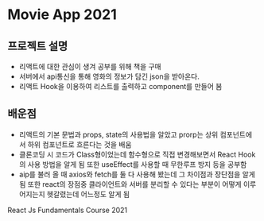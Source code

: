 # Movie App 2021

## 프로젝트 설명

* 리액트에 대한 관심이 생겨 공부를 위해 책을 구매
* 서버에서 api통신을 통해 영화의 정보가 담긴 json을 받아온다.
* 리액트 Hook을 이용하여 리스트를 출력하고 component를 만들어 봄

## 배운점

* 리액트의 기본 문법과 props, state의 사용법을 알았고 prorp는 상위 컴포넌트에서 하위 컴포넌트로 흐른다는 것을 배움
* 클론코딩 시 코드가 Class형이었는데 함수형으로 직접 변경해보면서 React Hook의 사용 방법을 알게 됨 또한 useEffect를 사용할 때 무한루프 방지 등을 공부함
* aip를 불러 올 때 axios와 fetch를 둘 다 사용해 봤는데 그 차이점과 장단점을 알게 됨 또한 react의 장점중 클라이언트와 서버를 분리할 수 있다는 부분이 어떻게 이루어지는지 헷갈렸는데 어느정도 알게 됨

React Js Fundamentals Course 2021
